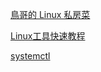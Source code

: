 [鳥哥的 Linux 私房菜](http://linux.vbird.org/)

[Linux工具快速教程](https://linuxtools-rst.readthedocs.io/zh_CN/latest/index.html)

[systemctl](https://www.digitalocean.com/community/tutorials/how-to-use-systemctl-to-manage-systemd-services-and-units)
